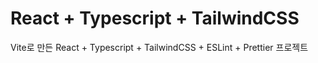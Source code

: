 # React + Typescript + TailwindCSS

Vite로 만든
React + Typescript + TailwindCSS + ESLint + Prettier 프로젝트